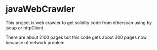 # javaWebCrawler

This project is web crawler to get solidity code from etherscan using by jsoup or httpClient.

There are about 2100 pages but this code gets about 300 pages now because of network problem.
